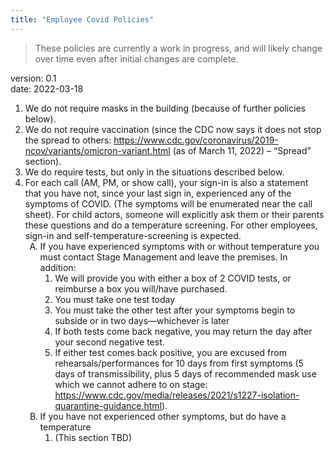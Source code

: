 ```yaml
---
title: "Employee Covid Policies"
---
```


> These policies are currently a work in progress, and will likely change over time even after initial changes are complete.

version: 0.1  
date: 2022-03-18

<style>
  .outline-style ol {
    list-style: decimal
  }
  .outline-style ol ol {
    list-style: upper-alpha
  }
  .outline-style ol ol ol {
    list-style: decimal
  }
</style>

<div class="outline-style">

1. We do not require masks in the building (because of further policies below).
2. We do not require vaccination (since the CDC now says it does not stop the spread to others: https://www.cdc.gov/coronavirus/2019-ncov/variants/omicron-variant.html (as of March 11, 2022) – “Spread” section).
3. We do require tests, but only in the situations described below.
4. For each call (AM, PM, or show call), your sign-in is also a statement that you have not, since your last sign in, experienced any of the symptoms of COVID. (The symptoms will be enumerated near the call sheet). For child actors, someone will explicitly ask them or their parents these questions and do a temperature screening. For other employees, sign-in and self-temperature-screening is expected.
    1. If you have experienced symptoms with or without temperature you must contact Stage Management and leave the premises. In addition:
        1. We will provide you with either a box of 2 COVID tests, or reimburse a box you will/have purchased.
        2. You must take one test today
        3. You must take the other test after your symptoms begin to subside or in two days—whichever is later
        4. If both tests come back negative, you may return the day after your second negative test.
        5. If either test comes back positive, you are excused from rehearsals/performances for 10 days from first symptoms (5 days of transmissibility, plus 5 days of recommended mask use which we cannot adhere to on stage: https://www.cdc.gov/media/releases/2021/s1227-isolation-quarantine-guidance.html).
    2. If you have not experienced other symptoms, but do have a temperature
        1. (This section TBD)

</div>